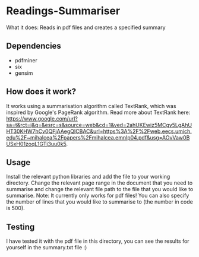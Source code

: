 # Readings-Summariser

What it does: Reads in pdf files and creates a specified summary

## Dependencies
- pdfminer
- six
- gensim

## How does it work? 
It works using a summarisation algorithm called TextRank, which was inspired by Google's PageRank algorithm. Read more about 
TextRank here: https://www.google.com/url?sa=t&rct=j&q=&esrc=s&source=web&cd=1&ved=2ahUKEwiz5MCgy5LgAhUHT30KHW7hCv0QFjAAegQICBAC&url=https%3A%2F%2Fweb.eecs.umich.edu%2F~mihalcea%2Fpapers%2Fmihalcea.emnlp04.pdf&usg=AOvVaw0BUSxH01zoqL1GTj3uu0k5.

## Usage
Install the relevant python libraries and add the file to your working directory. Change the relevant page range in the document that you
need to summarise and change the relevant file path to the file that you would like to summarise. Note: It currently only works for pdf files!
You can also specify the number of lines that you would like to summarise to (the number in code is 500).

## Testing
I have tested it with the pdf file in this directory, you can see the results for yourself in the summary.txt file :)
